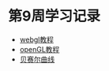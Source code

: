 # 第9周学习记录

- [webgl教程](https://webglfundamentals.org/)
- [openGL教程](https://learnopengl-cn.github.io/)
- [贝赛尔曲线](https://cubic-bezier.com/)